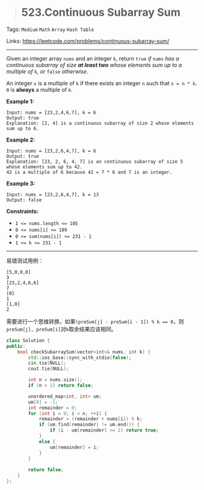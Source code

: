 > # 523.Continuous Subarray Sum

Tags: `Medium` `Math` `Array` `Hash Table`

Links: https://leetcode.com/problems/continuous-subarray-sum/

------

Given an integer array `nums` and an integer `k`, return `true` *if* `nums` *has a continuous subarray of size **at least two** whose elements sum up to a multiple of* `k`*, or* `false` *otherwise*.

An integer `x` is a multiple of `k` if there exists an integer `n` such that `x = n * k`. `0` is **always** a multiple of `k`.

**Example 1:**

```
Input: nums = [23,2,4,6,7], k = 6
Output: true
Explanation: [2, 4] is a continuous subarray of size 2 whose elements sum up to 6.
```

**Example 2:**

```
Input: nums = [23,2,6,4,7], k = 6
Output: true
Explanation: [23, 2, 6, 4, 7] is an continuous subarray of size 5 whose elements sum up to 42.
42 is a multiple of 6 because 42 = 7 * 6 and 7 is an integer.
```

**Example 3:**

```
Input: nums = [23,2,6,4,7], k = 13
Output: false
```

**Constraints:**

- `1 <= nums.length <= 105`
- `0 <= nums[i] <= 109`
- `0 <= sum(nums[i]) <= 231 - 1`
- `1 <= k <= 231 - 1`

------

易错测试用例：

```
[5,0,0,0]
3
[23,2,4,6,6]
7
[0]
1
[1,0]
2
```

需要进行一个思维转换，如果`(preSum[j] - preSum[i - 1]) % k == 0`，则`preSum[j], preSum[i]`对`k`取余结果应该相同。

```c++
class Solution {
public:
    bool checkSubarraySum(vector<int>& nums, int k) {
        std::ios_base::sync_with_stdio(false);
        cin.tie(NULL);
        cout.tie(NULL);

        int n = nums.size(); 
        if (n < 2) return false;

        unordered_map<int, int> um;
        um[0] = -1;
        int remainder = 0;
        for (int i = 0; i < n; ++i) {
            remainder = (remainder + nums[i]) % k;
            if (um.find(remainder) != um.end()) {
                if (i - um[remainder] >= 2) return true;
            }
            else {
                um[remainder] = i;
            }
        }
        
        return false;
    }
};
```













